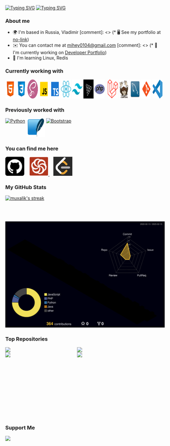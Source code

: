 [![Typing SVG](https://readme-typing-svg.demolab.com?font=Fira+Code&weight=600&size=55&duration=2000&pause=1000000&color=F75C7E&center=true&vCenter=true&width=1000&height=100&lines=Mihail+Kornilov)](https://git.io/typing-svg)
[![Typing SVG](https://readme-typing-svg.herokuapp.com?font=Fira+Code&weight=500&size=35&duration=3500&pause=700&center=true&vCenter=true&width=1000&lines=Backend+Developer;PHP/Laravel+Developer&color=f75c7e)](https://git.io/typing-svg)

### About me

* 🌍  I'm based in Russia, Vladimir
[comment]: <> (* 🖥️  See my portfolio at [no-link](https://))
* ✉️  You can contact me at [mihey0104@gmail.com](mailto:mihey0104@gmail.com)
[comment]: <> (* 🚀  I'm currently working on [Developer Portfolio](http://github.com/muxalik/developer-portfolio))
* 🧠  I'm learning Linux, Redis

### Currently working with

<p align="left" style="display: flex; gap: 3px">
    <a href="https://developer.mozilla.org/en-US/docs/Glossary/HTML5" target="_blank" rel="noreferrer">
        <img src="icons/html.png" width="60" height="60" alt="HTML5" />
    </a>
    <a href="https://www.w3.org/TR/CSS/#css" target="_blank" rel="noreferrer">
        <img src="icons/css.png" width="60" height="60" alt="CSS3" />
    </a>
    <a href="https://sass-lang.com/" target="_blank" rel="noreferrer">
        <img src="icons/sass.png" width="60" height="60" alt="Sass" />
    </a>
    <a href="https://developer.mozilla.org/en-US/docs/Web/JavaScript" target="_blank" rel="noreferrer">
        <img src="icons/javascript.png" width="60" height="60" alt="JavaScript" />
    </a>
    <a href="https://developer.mozilla.org/en-US/docs/Web/TypeScript" target="_blank" rel="noreferrer">
        <img src="icons/typescript.png" width="60" height="60" alt="TypeScript" />
    </a>
    <a href="#" target="_blank" rel="noreferrer">
        <img src="icons/reactjs.png" width="60" height="60" alt="React" />
    </a>
    <a href="#" target="_blank" rel="noreferrer">
        <img src="icons/tailwind.png" width="60" height="60" alt="Tailwind" />
    </a>
    <a href="#" target="_blank" rel="noreferrer">
        <img src="icons/threejs.png" width="60" height="60" alt="Three.js" />
    </a>
    <a href="https://www.php.net/" target="_blank" rel="noreferrer">
        <img src="icons/php.png" width="60" height="60" alt="PHP" />
    </a>
    &nbsp;
    <a href="https://laravel.com/" target="_blank" rel="noreferrer">
        <img src="icons/laravel.png" width="60" height="60" alt="Laravel" />
    </a>
    <a href="https://getcomposer.org/" target="_blank" rel="noreferrer">
        <img src="icons/composer.png" width="60" height="60" alt="Composer" />
    </a>
    <a href="#" target="_blank" rel="noreferrer">
        <img src="icons/mysql.png" width="60" height="60" alt="Mysql" />
    </a>
    <a href="https://git-scm.com/" target="_blank" rel="noreferrer">
        <img src="icons/git.png" width="60" height="60" alt="Git" />
    </a>
    <a href="#" target="_blank" rel="noreferrer">
        <img src="icons/vscode.png" width="60" height="60" alt="VSCode" />
    </a>
    &nbsp;
</p>

### Previously worked with

<p style="display: flex; gap: 3px">
    <a href="https://www.python.org/" target="_blank" rel="noreferrer">
        <img src="https://raw.githubusercontent.com/danielcranney/readme-generator/main/public/icons/skills/python-colored.svg" width="60" height="60" alt="Python" />
    </a>
    <a href="https://www.sqlite.org/" target="_blank" rel="noreferrer">
        <img src="icons/SQLite.png" width="60" height="60" alt="SQLite" />
    </a>
    <a href="https://getbootstrap.com/" target="_blank" rel="noreferrer">
        <img src="https://raw.githubusercontent.com/danielcranney/readme-generator/main/public/icons/skills/bootstrap-colored.svg" width="60" height="60" alt="Bootstrap" />
    </a>
</p>

### You can find me here

<p align="left">
    <a href="https://www.github.com/muxalik" target="_blank" rel="noreferrer" style="color: white;">
        <img src="icons/github.png" width="60" height="60"/>
    </a>&nbsp;&nbsp;
    <a href="https://www.codewars.com/users/MashkaKakashka2011" target="_blank" rel="noreferrer">
        <img src="icons/codewars.svg" width="60" height="60" />
    </a>&nbsp;&nbsp;
    <a href="https://leetcode.com/Mihey0104/" target="_blank" rel="noreferrer">
        <img src="icons/Leetcode.jpg" width="60" height="60" />
    </a>
</p>

### My GitHub Stats
    
<a href="http://www.github.com/muxalik">
    <img title="🔥 Get streak stats for your profile at git.io/streak-stats" alt="muxalik's streak" src="https://streak-stats.demolab.com/?user=muxalik&theme=monokai-metallian&hide_border=true" />
</a>
<br />
<br />
<!-- <a href="http://www.github.com/muxalik">
    <img src="https://github-readme-activity-graph.cyclic.app/graph?username=muxalik&bg_color=1f212e&color=fecd71&line=f75c7e&point=ffffff&area_color=1c1917&area=true&hide_border=true&custom_title=Muxalik's%20GitHub%20Contribution%20Graph" alt="GitHub Commits Graph" />
</a> -->
<br /><br />

![](./profile-3d-contrib/profile-night-rainbow.svg)

### Top Repositories
<p align="left">
    <a href="https://github.com/muxalik/laravel_blog" align="left"><img align="left" width="45%" src="https://github-readme-stats.vercel.app/api/pin/?username=muxalik&repo=laravel_blog&title_color=f75c7e&text_color=ffffff&icon_color=f75c7e&bg_color=1f212e&hide_border=true&locale=en" /></a>
    <a href="https://github.com/muxalik/IT_Company_Api" align="left"><img align="left" width="45%" src="https://github-readme-stats.vercel.app/api/pin/?username=muxalik&repo=IT_Company_Api&title_color=f75c7e&text_color=ffffff&icon_color=f75c7e&bg_color=1f212e&hide_border=true&locale=en" /></a>
    <a href="https://github.com/muxalik/laravel-broadcasting" align="left"><img align="left" width="45%" src="https://github-readme-stats.vercel.app/api/pin/?username=muxalik&repo=laravel-broadcasting&title_color=f75c7e&text_color=ffffff&icon_color=f75c7e&bg_color=1f212e&hide_border=true&locale=en" /></a>
    <a href="https://github.com/muxalik/developer-portfolio" align="left"><img align="left" width="45%" src="https://github-readme-stats.vercel.app/api/pin/?username=muxalik&repo=developer-portfolio&title_color=f75c7e&text_color=ffffff&icon_color=f75c7e&bg_color=1f212e&hide_border=true&locale=en" /></a>
</p>
<br /><br /><br /><br /><br /><br /><br /><br /><br /><br /><br /><br /><br />

### Support Me
<p align="left">
    <a href="https://www.buymeacoffee.com/muxailk">
        <img src="https://cdn.buymeacoffee.com/buttons/v2/default-yellow.png" width="200" />
    </a>
</p>
